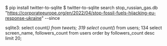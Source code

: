 $ pip install twitter-to-sqlite
$ twitter-to-sqlite search stop_russian_gas.db "https://corporateeurope.org/en/2022/04/stop-fossil-fuels-hijacking-eu-response-ukraine" --since


sqlite3:
select count(*) from tweets;
319
select count(*) from users;
134
select screen_name, followers_count from users order by followers_count desc limit 20;
